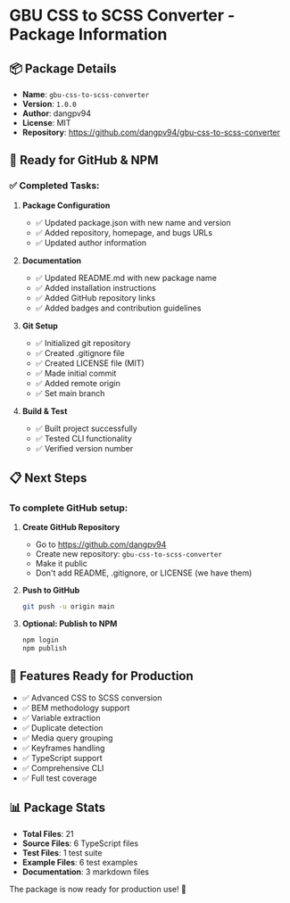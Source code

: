 # GBU CSS to SCSS Converter - Package Information

## 📦 Package Details

- **Name**: `gbu-css-to-scss-converter`
- **Version**: `1.0.0`
- **Author**: dangpv94
- **License**: MIT
- **Repository**: https://github.com/dangpv94/gbu-css-to-scss-converter

## 🚀 Ready for GitHub & NPM

### ✅ Completed Tasks:

1. **Package Configuration**
   - ✅ Updated package.json with new name and version
   - ✅ Added repository, homepage, and bugs URLs
   - ✅ Updated author information

2. **Documentation**
   - ✅ Updated README.md with new package name
   - ✅ Added installation instructions
   - ✅ Added GitHub repository links
   - ✅ Added badges and contribution guidelines

3. **Git Setup**
   - ✅ Initialized git repository
   - ✅ Created .gitignore file
   - ✅ Created LICENSE file (MIT)
   - ✅ Made initial commit
   - ✅ Added remote origin
   - ✅ Set main branch

4. **Build & Test**
   - ✅ Built project successfully
   - ✅ Tested CLI functionality
   - ✅ Verified version number

## 📋 Next Steps

### To complete GitHub setup:

1. **Create GitHub Repository**
   - Go to https://github.com/dangpv94
   - Create new repository: `gbu-css-to-scss-converter`
   - Make it public
   - Don't add README, .gitignore, or LICENSE (we have them)

2. **Push to GitHub**
   ```bash
   git push -u origin main
   ```

3. **Optional: Publish to NPM**
   ```bash
   npm login
   npm publish
   ```

## 🎯 Features Ready for Production

- ✅ Advanced CSS to SCSS conversion
- ✅ BEM methodology support
- ✅ Variable extraction
- ✅ Duplicate detection
- ✅ Media query grouping
- ✅ Keyframes handling
- ✅ TypeScript support
- ✅ Comprehensive CLI
- ✅ Full test coverage

## 📊 Package Stats

- **Total Files**: 21
- **Source Files**: 6 TypeScript files
- **Test Files**: 1 test suite
- **Example Files**: 6 test examples
- **Documentation**: 3 markdown files

The package is now ready for production use! 🎉